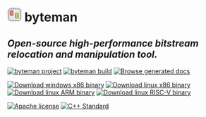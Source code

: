 # ![byteman icon](./Resources/icon.png) byteman
## *Open-source high-performance bitstream relocation and manipulation tool.*
[![byteman project](https://img.shields.io/badge/byteman-v0.2-blue)](https://github.com/kmanev/byteman)
[![byteman build](https://img.shields.io/badge/Build%2089-%E2%9C%94-green)](https://github.com/kmanev/byteman/commits/main)
[![Browse generated docs](https://github.com/kmanev/byteman/actions/workflows/generateDocs.yml/badge.svg)](https://kmanev.github.io/byteman/)

[![Download windows x86 binary](https://github.com/kmanev/byteman/actions/workflows/releaseWindows.yml/badge.svg)](https://raw.githubusercontent.com/kmanev/byteman/main/Binaries/Windows-x86/byteman.exe)
[![Download linux x86 binary](https://github.com/kmanev/byteman/actions/workflows/releaseLinux.yml/badge.svg)](https://raw.githubusercontent.com/kmanev/byteman/main/Binaries/Linux-x86/byteman)
[![Download linux ARM binary](https://github.com/kmanev/byteman/actions/workflows/releaseLinuxARM.yml/badge.svg)](https://raw.githubusercontent.com/kmanev/byteman/main/Binaries/Linux-ARM/byteman)
[![Download linux RISC-V binary](https://github.com/kmanev/byteman/actions/workflows/releaseLinuxRISCV.yml/badge.svg)](https://raw.githubusercontent.com/kmanev/byteman/main/Binaries/Linux-RISC-V/byteman)

[![Apache license](https://img.shields.io/github/license/kmanev/byteman)](https://opensource.org/licenses/Apache-2.0)
[![C++ Standard](https://img.shields.io/badge/C%2B%2B-11-green.svg)](https://en.wikipedia.org/wiki/C%2B%2B11)

